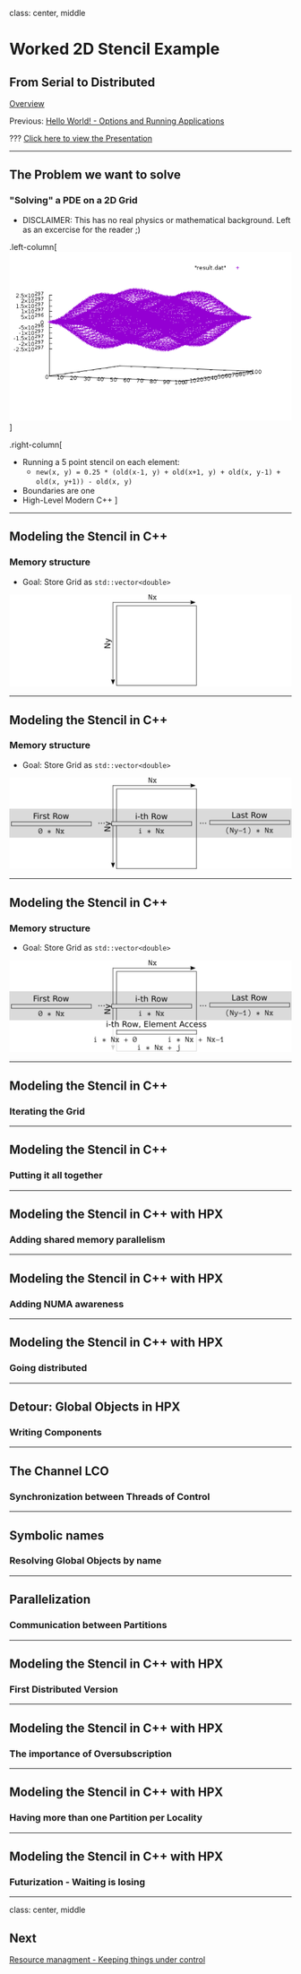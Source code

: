 
class: center, middle

# Worked 2D Stencil Example
## From Serial to Distributed

[Overview](..)

Previous: [Hello World! - Options and Running Applications](../session4)

???
[Click here to view the Presentation](https://stellar-group.github.io/tutorials/cscs2016/session5/)

---
## The Problem we want to solve
### "Solving" a PDE on a 2D Grid

* DISCLAIMER: This has no real physics or mathematical background. Left as an excercise for the reader ;)

.left-column[
![The Solution we look for](images/solution.png)
]

.right-column[
* Running a 5 point stencil on each element:
    * `new(x, y) = 0.25 * (old(x-1, y) + old(x+1, y) + old(x, y-1) + old(x, y+1)) - old(x, y)`
* Boundaries are one
* High-Level Modern C++
]

---
## Modeling the Stencil in C++
### Memory structure

* Goal: Store Grid as `std::vector<double>`

![Grid](images/grid.png)

---
## Modeling the Stencil in C++
### Memory structure

* Goal: Store Grid as `std::vector<double>`

![Grid Row Access](images/grid_row_access.png)

---
## Modeling the Stencil in C++
### Memory structure

* Goal: Store Grid as `std::vector<double>`

![Grid Element Access](images/grid_element_access.png)

---
## Modeling the Stencil in C++
### Iterating the Grid

---
## Modeling the Stencil in C++
### Putting it all together

---
## Modeling the Stencil in C++ with HPX
### Adding shared memory parallelism

---
## Modeling the Stencil in C++ with HPX
### Adding NUMA awareness

---
## Modeling the Stencil in C++ with HPX
### Going distributed

---
## Detour: Global Objects in HPX
### Writing Components

---
## The Channel LCO
### Synchronization between Threads of Control

---
## Symbolic names
### Resolving Global Objects by name

---
## Parallelization
### Communication between Partitions

---
## Modeling the Stencil in C++ with HPX
### First Distributed Version

---
## Modeling the Stencil in C++ with HPX
### The importance of Oversubscription

---
## Modeling the Stencil in C++ with HPX
### Having more than one Partition per Locality

---
## Modeling the Stencil in C++ with HPX
### Futurization - Waiting is losing


---
class: center, middle
## Next

[Resource managment - Keeping things under control](../session6)

